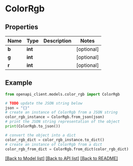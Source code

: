 # ColorRgb


## Properties

Name | Type | Description | Notes
------------ | ------------- | ------------- | -------------
**b** | **int** |  | [optional] 
**g** | **int** |  | [optional] 
**r** | **int** |  | [optional] 

## Example

```python
from openapi_client.models.color_rgb import ColorRgb

# TODO update the JSON string below
json = "{}"
# create an instance of ColorRgb from a JSON string
color_rgb_instance = ColorRgb.from_json(json)
# print the JSON string representation of the object
print(ColorRgb.to_json())

# convert the object into a dict
color_rgb_dict = color_rgb_instance.to_dict()
# create an instance of ColorRgb from a dict
color_rgb_from_dict = ColorRgb.from_dict(color_rgb_dict)
```
[[Back to Model list]](../README.md#documentation-for-models) [[Back to API list]](../README.md#documentation-for-api-endpoints) [[Back to README]](../README.md)


